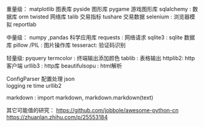 重量级：
  matplotlib 图表库
  pyside 图形库
  pygame 游戏图形库
  sqlalchemy : 数据库 orm 
  twisted 网络库
  talib 交易指标
  tushare 交易数据
  selenium : 浏览器模拟
  reportlab

中量级： 
  numpy ,pandas 科学应用库
  requests : 网络请求
  sqlite3 : sqlite 数据库
  pillow /PIL : 图片操作库
  tesseract:  验证码识别

轻量级:
  pyquery
  termcolor : 终端输出添加颜色
  tablib : 表格输出
  httplib2:  http客户端
  urllib3 : http库
  beautifulsopu : html解析

  ConfigParser  配置处理
  json  
  logging
  re
  time
  urllib2


  markdown  :  import markdown, markdown.markdown(text)


其它可能值的研究：
https://github.com/jobbole/awesome-python-cn
https://zhuanlan.zhihu.com/p/25553184
